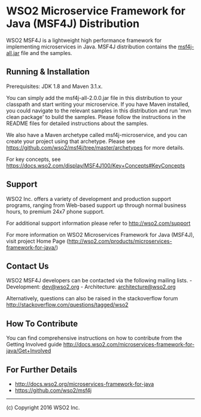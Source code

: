 # WSO2 Microservice Framework for Java (MSF4J) Distribution

WSO2 MSF4J is a lightweight high performance framework for implementing microservices in Java. MSF4J 
distribution contains the [msf4j-all.jar](../msf4j-all) file and the samples.


## Running & Installation

Prerequisites: JDK 1.8 and Maven 3.1.x.

You can simply add the msf4j-all-2.0.0.jar file in this distribution to your classpath and start writing your
microservice. If you have Maven installed, you could navigate to the relevant samples in this distribution and
run 'mvn clean package' to build the samples. Please follow the instructions in the README files for detailed
instructions about the samples.

We also have a Maven archetype called msf4j-microservice, and you can create your project using that archetype.
Please see https://github.com/wso2/msf4j/tree/master/archetypes for more details.

For key concepts, see https://docs.wso2.com/display/MSF4J100/Key+Concepts#KeyConcepts


## Support

WSO2 Inc. offers a variety of development and production support
programs, ranging from Web-based support up through normal business
hours, to premium 24x7 phone support.

For additional support information please refer to http://wso2.com/support

For more information on WSO2 Microservices Framework for Java (MSF4J),
visit project Home Page (http://wso2.com/products/microservices-framework-for-java/)


## Contact Us

WSO2 MSF4J developers can be contacted via the following mailing lists.
    - Development:  dev@wso2.org
    - Architecture: architecture@wso2.org

Alternatively, questions can also be raised in the stackoverflow forum
http://stackoverflow.com/questions/tagged/wso2


## How To Contribute

You can find comprehensive instructions on how to contribute from the Getting Involved guide
http://docs.wso2.com/microservices-framework-for-java/Get+Involved


## For Further Details

- http://docs.wso2.org/microservices-framework-for-java
- https://github.com/wso2/msf4j


---------------------------------------------------------------------------
(c) Copyright 2016 WSO2 Inc.
